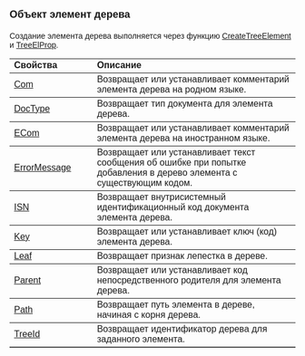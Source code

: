 ﻿<html>
<head>
<title>CreateTreeElement</title>
</head>

<body>

<h1><font size="4" face="Arial">Объект элемент дерева</font></h1>

<p><font face="Arial">Создание элемента дерева выполняется через 
функцию <a href="Functions/DocumentsCirculation/CreateTreeElement.html">
CreateTreeElement</a>
и <a href="Functions/DocumentsCirculation/TreeElProp.html">TreeElProp</a>.</font></p>

<table border="1" cellPadding="5" cols="2" frame="below" rules="rows">
  <tr vAlign="top">
    <td class="label" width="29%"><font face="Arial"><strong>Свойства</strong></font></td>
    <td class="label" width="71%"><font face="Arial"><strong>Описание</strong></font></td>
  </tr>
  <tr>
    <td class="label" width="29%"><a href="AsTreeElement/Com.html"><font face="Arial">
	Com</font></a></td>
    <td class="label" width="71%"><font face="Arial">Возвращает или 
	устанавливает комментарий элемента дерева на родном языке. </font></td>
  </tr>
  <tr>
    <td class="label" width="29%"><a href="AsTreeElement/DocType.html"><font
    face="Arial">DocType</font></a></td>
    <td class="label" width="71%"><font face="Arial">Возвращает тип 
	документа для элемента дерева. </font></td>
  </tr>
  <tr>
    <td class="label" width="29%"><a href="AsTreeElement/ECom.html"><font
    face="Arial">ECom</font></a></td>
    <td class="label" width="71%"><font face="Arial">Возвращает или 
	устанавливает комментарий элемента дерева на иностранном языке. </font></td>
  </tr>
  <tr>
    <td class="label" width="29%"><font face="Arial"><a
    href="AsTreeElement/ErrorMessage.html">ErrorMessage</a></font></td>
    <td class="label" width="71%"><font face="Arial">Возвращает или 
	устанавливает текст сообщения об ошибке при попытке добавления в дерево 
	элемента с существующим кодом. </font></td>
  </tr>
  <tr>
    <td class="label" width="29%"><a href="AsTreeElement/ISN.html"><font face="Arial">
	ISN</font></a></td>
    <td class="label" width="71%"><font face="Arial">Возвращает 
	внутрисистемный идентификационный код документа элемента дерева. </font></td>
  </tr>
  <tr>
    <td class="label" width="29%"><a href="AsTreeElement/Key.html"><font face="Arial">
	Key</font></a></td>
    <td class="label" width="71%"><font face="Arial">Возвращает или 
	устанавливает ключ (код) элемента дерева.</font></td>
  </tr>
  <tr>
    <td class="label" width="29%"><a href="AsTreeElement/Leaf.html"><font
    face="Arial">Leaf</font></a></td>
    <td class="label" width="71%"><font face="Arial">Возвращает 
	признак лепестка в дереве. </font></td>
  </tr>
  <tr>
    <td class="label" width="29%"><a href="AsTreeElement/Parent.html"><font
    face="Arial">Parent</font></a></td>
    <td class="label" width="71%"><font face="Arial">Возвращает или 
	устанавливает код непосредственного родителя для элемента дерева. </font></td>
  </tr>
  <tr>
    <td class="label" width="29%"><a href="AsTreeElement/Path.html"><font
    face="Arial">Path</font></a></td>
    <td class="label" width="71%"><font face="Arial">Возвращает путь 
	элемента в дереве, начиная с корня дерева. </font></td>
  </tr>
  <tr>
    <td class="label" width="29%"><a href="AsTreeElement/TreeId.html"><font
    face="Arial">TreeId</font></a></td>
    <td class="label" width="71%"><font face="Arial">Возвращает 
	идентификатор дерева для заданного элемента. </font></td>
  </tr>
</table>
</body>
</html>
